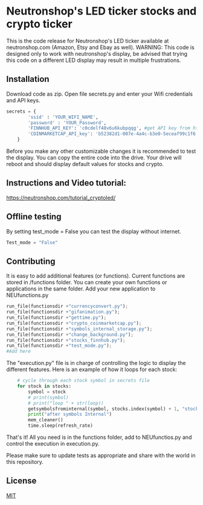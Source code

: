 # Neutronshop's LED ticker stocks and crypto ticker

This is the code release for Neutronshop's LED ticker available at neutronshop.com (Amazon, Etsy and Ebay as well).
WARNING: This code is designed only to work with neutronshop's display, be advised that trying this code on a different LED display may result in multiple frustrations.

## Installation

Download code as zip.
Open file secrets.py and enter your Wifi credentials and API keys.

```python
secrets = {
        'ssid' : 'YOUR_WIFI_NAME',
        'password' : 'YOUR_Password',
        'FINNHUB_API_KEY': 'c0cdelf48v6u6kubpqqg', #get API key from https://finnhub.io/
        'COINMARKETCAP_API_key': 'b52382d1-007e-4a4c-b3e0-5eceaf99c1f6' #get API key from https://coinmarketcap.com/api/pricing/
    }
```

Before you make any other customizable changes it is recommended to test the display.
You can copy the entire code into the drive.
Your drive will reboot and should display default values for stocks and crypto.

## Instructions and Video tutorial:
https://neutronshop.com/tutorial_cryptoled/

## Offline testing

By setting test_mode = False you can test the display without internet.

```python
Test_mode = "False"
```

## Contributing

It is easy to add additional features (or functions).
Current functions are stored in /functions folder.
You can create your own functions or applications in the same folder.
Add your new application to NEUfunctions.py

```python
run_file(functionsdir +"currencyconvert.py");
run_file(functionsdir +"gifanimation.py");
run_file(functionsdir +"gettime.py");
run_file(functionsdir +"crypto_coinmarketcap.py");
run_file(functionsdir +"symbols_internal_storage.py");
run_file(functionsdir +"change_background.py");
run_file(functionsdir +"stocks_finnhub.py");
run_file(functionsdir +"test_mode.py");
#Add here
```
The "execution.py" file is in charge of controlling the logic to display the different features.
Here is an example of how it loops for each stock:

```python
    # cycle through each stock symbol in secrets file
    for stock in stocks:
        symbol = stock
        # print(symbol)
        # print("loop " + str(loop))
        getsymbolsfrominternal(symbol, stocks.index(symbol) + 1, "stocks")
        print("after symbols Internal")
        mem_cleaner()
        time.sleep(refresh_rate)
```
That's it!
All you need is in the functions folder, add to NEUfunctios.py and control the execution in execution.py.

Please make sure to update tests as appropriate and share with the world in this repository.

## License

[MIT](https://choosealicense.com/licenses/mit/)
